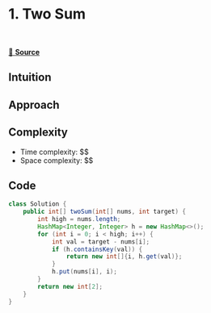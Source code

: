 # 1. Two Sum

<img src="https://img.shields.io/badge/Array-5CB85C.svg?style=flat-square" alt=""/>
<img src="https://img.shields.io/badge/Hash Table-F0AD4E.svg?style=flat-square" alt=""/>
<img src="https://img.shields.io/badge/Two pointers-2b5f75.svg?style=flat-square" alt="" />

[🔗 **Source**](https://leetcode.com/problems/two-sum/description/)

## Intuition
<!-- Describe your first thoughts on how to solve this problem. -->

## Approach
<!-- Describe your approach to solving the problem. -->

## Complexity
- Time complexity: $$
- Space complexity: $$

## Code
``` java linenums="1"
class Solution {
    public int[] twoSum(int[] nums, int target) {
        int high = nums.length;
        HashMap<Integer, Integer> h = new HashMap<>();
        for (int i = 0; i < high; i++) {
            int val = target - nums[i];
            if (h.containsKey(val)) {
                return new int[]{i, h.get(val)};
            }
            h.put(nums[i], i);
        }
        return new int[2];
    }
}
```